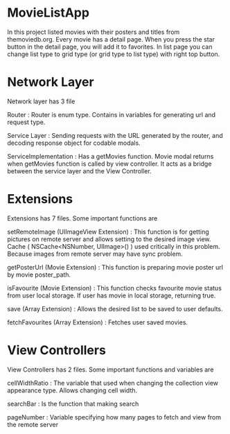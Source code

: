 # MovieListApp
In this project listed movies with their posters and titles from themoviedb.org. Every movie has a detail page. When you press the star button in the detail page, you will add it to favorites. In list page you can change list type to grid type (or grid type to list type) with right top button. 

# Network Layer
Network layer has 3 file

Router : Router is enum type. Contains in variables for generating url and request type.

Service Layer : Sending requests with the URL generated by the router, and decoding response object for codable modals.

ServiceImplementation : Has a getMovies function. Movie modal returns when getMovies function is called by view controller. It acts as a bridge between the service layer and the View Controller.


# Extensions
Extensions has 7 files. Some important functions are

setRemoteImage (UIImageView Extension) : This function is for getting pictures on remote server and allows setting to the desired image view. Cache ( NSCache<NSNumber, UIImage>() ) used critically in this problem. Because images from remote server may have sync problem.

getPosterUrl (Movie Extension) : This function is preparing  movie poster url by movie poster_path.

isFavourite (Movie Extension) : This function checks favourite movie status from user local storage. If user has movie in local storage, returning true.

save (Array Extension) : Allows the desired list to be saved to user defaults.

fetchFavourites (Array Extension) : Fetches user saved movies.

# View Controllers
View Controllers has 2 files. Some important functions and variables are

cellWidthRatio : The variable that used when changing the collection view appearance type. Allows changing cell width.

searchBar : Is the function that making search

pageNumber : Variable specifying how many pages to fetch and view from the remote server

